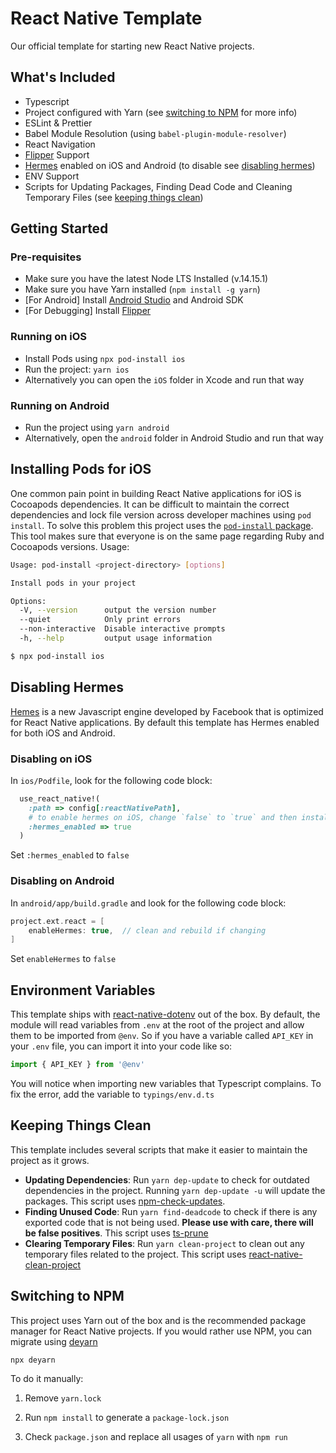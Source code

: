# React Native Template

Our official template for starting new React Native projects.

## What's Included



* Typescript
* Project configured with Yarn (see [switching to NPM](#switching-to-npm) for more info)
* ESLint & Prettier
* Babel Module Resolution (using `babel-plugin-module-resolver`)
* React Navigation
* [Flipper](https://fbflipper.com/) Support
* [Hermes](https://hermesengine.dev/) enabled on iOS and Android (to disable see  [disabling hermes](#disabling-hermes))
* ENV Support
* Scripts for Updating Packages, Finding Dead Code and Cleaning Temporary Files (see [keeping things clean](#keeping-things-clean))

## Getting Started

### Pre-requisites

* Make sure you have the latest Node LTS Installed (v.14.15.1)
* Make sure you have Yarn installed (`npm install -g yarn`)
* [For Android] Install [Android Studio](https://developer.android.com/studio) and Android SDK
* [For Debugging] Install [Flipper](https://fbflipper.com/)

### Running on iOS

* Install Pods using `npx pod-install ios`
* Run the project: `yarn ios`
* Alternatively you can open the `iOS` folder in Xcode and run that way

### Running on Android

* Run the project using `yarn android`
* Alternatively, open the `android` folder in Android Studio and run that way



## Installing Pods for iOS

One common pain point in building React Native applications for iOS is Cocoapods dependencies. It can be difficult to maintain the correct dependencies and lock file version across developer machines using `pod install`. To solve this problem this project uses the  [`pod-install` package](https://www.npmjs.com/package/pod-install). This tool makes sure that everyone is on the same page regarding Ruby and Cocoapods versions. Usage:

```bash
Usage: pod-install <project-directory> [options]

Install pods in your project

Options:
  -V, --version      output the version number
  --quiet            Only print errors
  --non-interactive  Disable interactive prompts
  -h, --help         output usage information
```

```bash
$ npx pod-install ios
```



## Disabling Hermes

[Hemes](https://hermesengine.dev/) is a new Javascript engine developed by Facebook that is optimized for React Native applications. By default this template has Hermes enabled for both iOS and Android. 

### Disabling on iOS

In `ios/Podfile`, look for the following code block:

```ruby
  use_react_native!(
    :path => config[:reactNativePath],
    # to enable hermes on iOS, change `false` to `true` and then install pods
    :hermes_enabled => true 
  )
```

Set `:hermes_enabled` to `false`

### Disabling on Android

In `android/app/build.gradle` and look for the following code block:

```groovy
project.ext.react = [
    enableHermes: true,  // clean and rebuild if changing
]
```

Set `enableHermes` to `false`



## Environment Variables

This template ships with [react-native-dotenv](https://www.npmjs.com/package/react-native-dotenv) out of the box. By default, the module will read variables from `.env` at the root of the project and allow them to be imported from `@env`. So if you have a variable called `API_KEY` in your `.env` file, you can import it into your code like so:

```js
import { API_KEY } from '@env'
```

You will notice when importing new variables that Typescript complains. To fix the error, add the variable to `typings/env.d.ts`



## Keeping Things Clean

This template includes several scripts that make it easier to maintain the project as it grows.

* **Updating Dependencies**: Run `yarn dep-update` to check for outdated dependencies in the project. Running `yarn dep-update -u` will update the packages. This script uses [npm-check-updates](https://www.npmjs.com/package/npm-check-updates).
* **Finding Unused Code**: Run `yarn find-deadcode` to check if there is any exported code that is not being used. **Please use with care, there will be false positives**. This script uses [ts-prune](https://github.com/nadeesha/ts-prune)
* **Clearing Temporary Files**: Run `yarn clean-project` to clean out any temporary files related to the project. This script uses [react-native-clean-project](https://www.npmjs.com/package/react-native-clean-project)

## Switching to NPM

This project uses Yarn out of the box and is the recommended package manager for React Native projects. If you would rather use NPM, you can migrate using [deyarn](https://github.com/mixmaxhq/deyarn)

```bash
npx deyarn
```

To do it manually:

1. Remove `yarn.lock`

2. Run `npm install` to generate a `package-lock.json`

3. Check `package.json` and replace all usages of `yarn` with `npm run`

   
